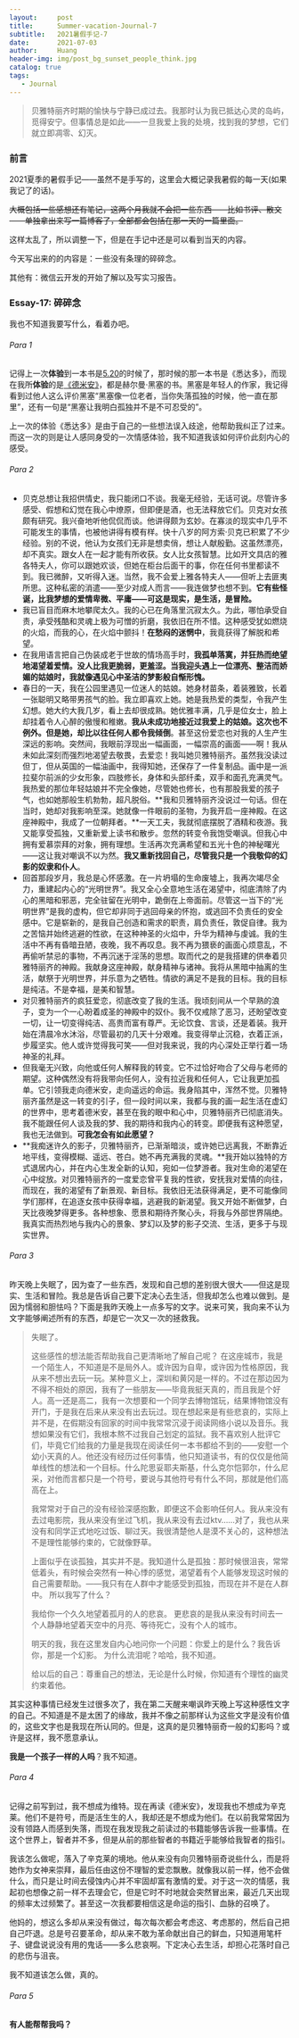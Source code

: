 ```yaml
---
layout:     post
title:      Summer-vacation-Journal-7
subtitle:   2021暑假手记-7
date:       2021-07-03
author:     Huang
header-img: img/post_bg_sunset_people_think.jpg
catalog: true
tags:
   - Journal
---
```


> 贝雅特丽齐时期的愉快与宁静已成过去。我那时认为我已抵达心灵的岛屿，觅得安宁。但事情总是如此——一旦我爱上我的处境，找到我的梦想，它们就立即凋零、幻灭。

### 前言

2021夏季的暑假手记——虽然不是手写的，这里会大概记录我暑假的每一天(如果我记了的话)。

~~大概包括一些感想还有笔记，这两个月我就不会把一些东西——比如书评、散文——单独拿出来写一篇博客了，全部都会包括在那一天的一篇里面。~~

这样太乱了，所以调整一下，但是在手记中还是可以看到当天的内容。

今天写出来的的内容是：一些没有条理的碎碎念。

其他有：微信云开发的开始了解以及写实习报告。

### Essay-17: 碎碎念

我也不知道我要写什么，看着办吧。

###### Para 1

记得上一次**体验**到一本书是[5.20](https://huang-feiyu.github.io/2021/05/20/Essay-5/)的时候了，那时候的那一本书是《悉达多》，而现在我所**体验**的是[《德米安》](https://huang-feiyu.github.io/2021/05/22/Demian/)，都是赫尔曼·黑塞的书。黑塞是年轻人的作家，我记得看到过他人这么评价黑塞“黑塞像一位老者，当你失落孤独的时候，他一直在那里”，还有一句是“黑塞让我明白孤独并不是不可忍受的”。

上一次的体验《悉达多》是由于自己的一些想法误入歧途，他帮助我纠正了过来。而这一次的则是让人感同身受的一次情感体验，我不知道我该如何评价此刻内心的感受。

###### Para 2

* 贝克总想让我招供情史，我只能闭口不谈。我毫无经验，无话可说。尽管许多感受、假想和幻觉在我心中燎原，但即便是酒，也无法释放它们。贝克对女孩颇有研究。我兴奋地听他侃侃而谈。他讲得颇为玄妙。在寡淡的现实中几乎不可能发生的事情，也被他讲得有模有样。快十八岁的阿方索·贝克已积累了不少经验。别的不说，他认为女孩们无非是想卖俏，想让人献殷勤。这虽然漂亮，却不真实。跟女人在一起才能有所收获。女人比女孩智慧。比如开文具店的雅各特夫人，你可以跟她欢谈，但她在柜台后面干的事，你在任何书里都读不到。我已微醉，又听得入迷。当然，我不会爱上雅各特夫人——但听上去匪夷所思。这种私密的消遣——至少对成人而言——我连做梦也想不到。**它有些怪诞，比我梦想的爱情卑微、平庸——可这是现实，是生活，是冒险。**
* 我已盲目而麻木地攀爬太久。我的心已在角落里沉寂太久。为此，哪怕承受自责，承受残酷和灵魂上极为可憎的折磨，我依旧在所不惜。这种感受犹如燃烧的火焰，而我的心，在火焰中颤抖！**在愁闷的迷惘中**，我竟获得了解脱和希望。
* 在我用语言把自己伪装成老于世故的情场高手时，**我孤单落寞，并狂热而绝望地渴望着爱情。没人比我更脆弱，更羞涩。当我迎头遇上一位漂亮、整洁而娇媚的姑娘时，我就像遇见心中圣洁的梦影般自惭形愧。**
* 春日的一天，我在公园里遇见一位迷人的姑娘。她身材苗条，着装雅致，长着一张聪明又略带男孩气的脸。我立即喜欢上她。她是我热爱的类型，令我产生幻想。她大约大我几岁，看上去却很成熟。她优雅丰满，几乎是位女士，脸上却挂着令人心醉的傲慢和稚嫩。**我从未成功地接近过我爱上的姑娘。这次也不例外。**但是**她，却比以往任何人都令我倾倒**。甚至这份爱恋也对我的人生产生深远的影响。突然间，我眼前浮现出一幅画面，一幅崇高的画面——啊！我从未如此深刻而强烈地渴望去敬畏，去爱恋！我叫她贝雅特丽齐。虽然我没读过但丁，但从英国的一幅油画中，我得知她，还保存了一件复制品。画中是一派拉斐尔前派的少女形象，四肢修长，身体和头部纤柔，双手和面孔充满灵气。我热爱的那位年轻姑娘并不完全像她，尽管她也修长，也有那股我爱的孩子气，也如她那般生机勃勃，超凡脱俗。**我和贝雅特丽齐没说过一句话。但在当时，她却对我影响至深。她就像一件眼前的圣物，为我开启一座神殿。在这座神殿中，我成了一位朝拜者。**一天工夫，我就彻底摆脱了酒精和夜游。我又能享受孤独，又重新爱上读书和散步。忽然的转变令我饱受嘲讽。但我心中拥有爱慕崇拜的对象，拥有理想。生活再次充满希望和五光十色的神秘曙光——这让我对嘲讽不以为然。**我又重新找回自己，尽管我只是一个我敬仰的幻影的奴隶和仆人**。
* 回首那段岁月，我总是心怀感激。在一片坍塌的生命废墟上，我再次竭尽全力，重建起内心的“光明世界”。我又全心全意地生活在渴望中，彻底清除了内心的黑暗和邪恶，完全驻留在光明中，跪倒在上帝面前。尽管这一当下的“光明世界”是我的虚构，但它却非同于逃回母亲的怀抱，或逃回不负责任的安全感中。它是崭新的，是我自己创造和需求的职责，肩负责任，敦促自律。我为之苦恼并始终逃避的性欲，在这种神圣的火焰中，升华为精神与虔诚。我的生活中不再有昏暗丑陋，夜晚，我不再叹息。我不再为猥亵的画面心烦意乱，不再偷听禁忌的事物，不再沉迷于淫荡的思想。取而代之的是我搭建的供奉着贝雅特丽齐的神殿。我献身这座神殿，献身精神与诸神。我将从黑暗中抽离的生活，献祭于光明世界，并乐意为之牺牲。情欲的满足不是我的目标。我的目标是纯洁。不是幸福，是美和智慧。
* 对贝雅特丽齐的疯狂爱恋，彻底改变了我的生活。我顷刻间从一个早熟的浪子，变为一个一心盼着成圣的神殿中的奴仆。我不仅戒除了恶习，还盼望改变一切，让一切变得纯洁、高贵而富有尊严。无论饮食、言谈，还是着装。我开始在清晨冷水沐浴，尽管最初的几天十分艰难。我变得举止沉稳，衣着正派，步履坚实。他人或许觉得我可笑——但对我来说，我的内心深处正举行着一场神圣的礼拜。
* 但我毫无兴致，向他或任何人解释我的转变。它不过恰好吻合了父母与老师的期望。这种偶然没有将我带向任何人，没有拉近我和任何人，它让我更加孤单。它引领我走向德米安，走向遥远的命运。我身陷其中，浑然不觉。贝雅特丽齐虽然是这一转变的引子，但一段时间以来，我都与我的画一起生活在虚幻的世界中，思考着德米安，甚至在我的眼中和心中，贝雅特丽齐已彻底消失。我不能跟任何人谈及我的梦、我的期待和我内心的转变。即便我有这种愿望，我也无法做到。**可我怎会有如此愿望？**
* **我痴迷许久的影子，贝雅特丽齐，已渐渐暗淡，或许她已远离我，不断靠近地平线，变得模糊、遥远、苍白。她不再充满我的灵魂。**我开始以独特的方式退居内心，并在内心生发全新的认知，宛如一位梦游者。我对生命的渴望在心中绽放。对贝雅特丽齐的一度爱恋曾平复我的性欲，安抚我对爱情的向往，而现在，我的渴望有了新景观、新目标。我依旧无法获得满足，更不可能像同学们那样，在追逐女孩中获得幸福，逃避我的新渴望。我又开始不断做梦，白天比夜晚梦得更多。各种想象、愿景和期待齐聚心头，将我与外部世界隔绝。我真实而热烈地与我内心的景象、梦幻以及梦的影子交流、生活，更多于与现实世界。

###### Para 3

昨天晚上失眠了，因为查了一些东西，发现和自己想的差别很大很大——但这是现实、生活和冒险。我总是告诉自己要下定决心去生活，但我却怎么也难以做到。是因为懦弱和胆怯吗？下面是我昨天晚上一点多写的文字。说来可笑，我向来不认为文字能够阐述所有的东西，却是它一次又一次的拯救我。

> 失眠了。
>
> 这些感性的想法能否帮助我自己更清晰地了解自己呢？ 在这座城市，我是一个陌生人，不知道是不是局外人。或许因为自卑，或许因为性格原因，我从来不想出去玩一玩。某种意义上，深圳和黄冈是一样的。不过在那边因为不得不相处的原因，我有了一些朋友——毕竟我挺天真的，而且我是个好人。高一还是高二，我有一次想要和一个同学去博物馆玩，结果博物馆没有开门，于是我在后来从来没有出去玩过。现在想起来是有些悲哀的，实际上并不是，在假期没有回家的时间中我常常沉浸于阅读网络小说以及音乐。我想如果没有它们，我根本熬不过我自己划定的监狱。我不喜欢别人批评它们，毕竟它们给我的力量是我现在阅读任何一本书都给不到的——安慰一个幼小天真的人。他还没有经历过任何事情，他只知道读书，有的仅仅是他简单线性的想法和一个目标。什么陀思妥耶夫斯基，什么克尔恺郭尔，什么尼采，对他而言都只是一个符号，要说与其他符号有什么不同，那就是他们高高在上。 
>
> 我常常对于自己的没有经验深感抱歉，即便这不会影响任何人。我从来没有去过电影院，我从来没有坐过飞机，我从来没有去过ktv……对了，我也从来没有和同学正式地吃过饭、聊过天。我很清楚他人是漠不关心的，这种想法不是理性能够约束的，它就像野草。 
>
> 上面似乎在谈孤独，其实并不是。我知道什么是孤独：那时候很沮丧，常常低着头，有时候会突然有一种心悸的感觉，渴望着有个人能够发现这时候的自己需要帮助。——我只有在人群中才能感受到孤独，而现在并不是在人群中。 所以我写了什么？ 
>
> 我给你一个久久地望着孤月的人的悲哀。 更悲哀的是我从来没有时间去一个人静静地望着天空中的月亮、等待死亡，没有个人的城市。 
>
> 明天的我，我在这里发自内心地问你一个问题：你爱上的是什么？我告诉你，那是一个幻影。 为什么流泪呢？哈哈，我不知道。
>
> 给以后的自己：尊重自己的想法，无论是什么时候，你知道有个理性的幽灵约束着他。

其实这种事情已经发生过很多次了，我在第二天醒来嘲讽昨天晚上写这种感性文字的自己。不知道是不是太困了的缘故，我并不像之前那样认为这些文字是没有价值的，这些文字也是我现在所认同的。但是，这真的是贝雅特丽奇一般的幻影吗？或许是这样，我不愿意承认。

**我是一个孩子一样的人吗**？我不知道。

###### Para 4

记得之前写到过，我不想成为维特。现在再读《德米安》，发现我也不想成为辛克莱。他们不是符号，而是活生生的人，我却还是不想成为他们。在以前我常常因为没有领路人而感到失落，而现在我发现我之前读过的书籍能够告诉我一些事情。在这个世界上，智者并不多，但是从前的那些智者的书籍近乎能够给我智者的指引。

我该怎么做呢，落入了辛克莱的境地。他从来没有向贝雅特丽奇说些什么，而是将她作为女神来崇拜，最后任由这份不理智的爱恋飘散。就像我以前一样，他不会做什么，而只是让时间去侵蚀内心并不牢固却富有激情的爱。对于这一次的情感，我起初也想像之前一样不去理会它，但是它时不时地就会突然冒出来，最近几天出现的频率太过频繁了。甚至这一次我都要相信这是命运的指引、血脉的召唤了。

他妈的，想这么多却从来没有做过，每次每次都会考虑这、考虑那的，然后自己把自己吓退。总是号召要革命，却从来不敢为革命献出自己的鲜血，只知道用笔杆子、键盘说说没有用的鬼话——多么悲哀啊。下定决心去生活，却担心花落时自己的悲伤与沮丧。

我不知道该怎么做，真的。

###### Para 5

**有人能帮帮我吗？**
